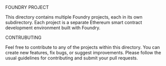 FOUNDRY PROJECT


This directory contains multiple Foundry projects, each in its own subdirectory. Each project is a separate Ethereum smart contract development environment built with Foundry.

CONTRUBUTING


Feel free to contribute to any of the projects within this directory. You can create new features, fix bugs, or suggest improvements. Please follow the usual guidelines for contributing and submit your pull requests.
